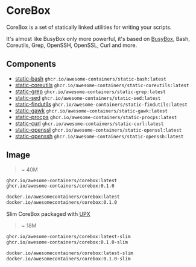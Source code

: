 # CoreBox

CoreBox is a set of statically linked utilities for writing your scripts.

It's almost like BusyBox only more powerful, it's based on [BusyBox],
Bash, Coreutils, Grep, OpenSSH, OpenSSL, Curl and more.

## Components

* [static-bash] `ghcr.io/awesome-containers/static-bash:latest`
* [static-coreutils] `ghcr.io/awesome-containers/static-coreutils:latest`
* [static-grep] `ghcr.io/awesome-containers/static-grep:latest`
* [static-sed] `ghcr.io/awesome-containers/static-sed:latest`
* [static-findutils] `ghcr.io/awesome-containers/static-findutils:latest`
* [static-gawk] `ghcr.io/awesome-containers/static-gawk:latest`
* [static-procps] `ghcr.io/awesome-containers/static-procps:latest`
* [static-curl] `ghcr.io/awesome-containers/static-curl:latest`
* [static-openssl] `ghcr.io/awesome-containers/static-openssl:latest`
* [static-openssh] `ghcr.io/awesome-containers/static-openssh:latest`

## Image

> ~ 40M

```bash
ghcr.io/awesome-containers/corebox:latest
ghcr.io/awesome-containers/corebox:0.1.0

docker.io/awesomecontainers/corebox:latest
docker.io/awesomecontainers/corebox:0.1.0
```

Slim CoreBox packaged with [UPX]

> ~ 18M

```bash
ghcr.io/awesome-containers/corebox:latest-slim
ghcr.io/awesome-containers/corebox:0.1.0-slim

docker.io/awesomecontainers/corebox:latest-slim
docker.io/awesomecontainers/corebox:0.1.0-slim
```

[UPX]: https://upx.github.io/
[BusyBox]: https://busybox.net/

[static-bash]: https://github.com/awesome-containers/static-bash
[static-coreutils]: https://github.com/awesome-containers/static-coreutils
[static-grep]: https://github.com/awesome-containers/static-grep
[static-sed]: https://github.com/awesome-containers/static-sed
[static-findutils]: https://github.com/awesome-containers/static-findutils
[static-gawk]: https://github.com/awesome-containers/static-gawk
[static-procps]: https://github.com/awesome-containers/static-procps
[static-curl]: https://github.com/awesome-containers/static-curl
[static-openssl]: https://github.com/awesome-containers/static-openssl
[static-openssh]: https://github.com/awesome-containers/static-openssh

<!--
```bash
image="localhost/${PWD##*/}"

podman build -t "$image:latest" --no-cache --pull .
podman build -t "$image:latest-slim" -f Containerfile-slim --no-cache --pull .

echo "$image:latest"
podman inspect "$image:latest" | jq '.[].Size' | numfmt --to=iec
echo "$image:latest-slim"
podman inspect "$image:latest-slim" | jq '.[].Size' | numfmt --to=iec

```
-->
